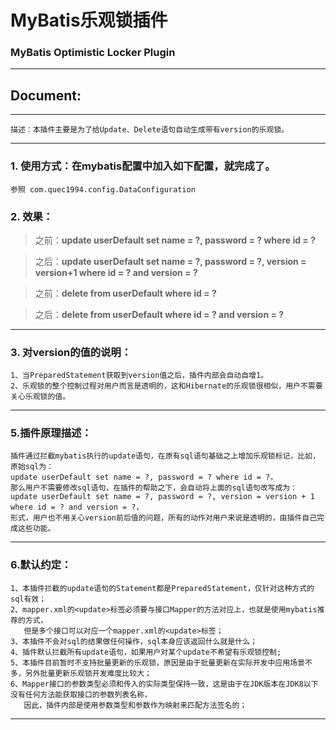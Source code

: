 # MyBatis乐观锁插件 #

### MyBatis Optimistic Locker Plugin ###


----------

## Document: ##
	
----------

	描述：本插件主要是为了给Update、Delete语句自动生成带有version的乐观锁。

----------
### 1. 使用方式：在mybatis配置中加入如下配置，就完成了。 ###
	参照 com.quec1994.config.DataConfiguration

### 2. 效果： ###
> 之前：**update userDefault set name = ?, password = ?  where id = ?**

> 之后：**update userDefault set name = ?, password = ?, version = version+1 where id = ? and version = ?**

> 之前：**delete from userDefault where id = ?**

> 之后：**delete from userDefault where id = ? and version = ?**

----------


### 3. 对version的值的说明： ###
	1、当PreparedStatement获取到version值之后，插件内部会自动自增1。
	2、乐观锁的整个控制过程对用户而言是透明的，这和Hibernate的乐观锁很相似，用户不需要关心乐观锁的值。

----------
### 5.插件原理描述： ###
	插件通过拦截mybatis执行的update语句，在原有sql语句基础之上增加乐观锁标记，比如，原始sql为：
	update userDefault set name = ?, password = ? where id = ?，
	那么用户不需要修改sql语句，在插件的帮助之下，会自动将上面的sql语句改写成为：
	update userDefault set name = ?, password = ?, version = version + 1 where id = ? and version = ?，
	形式，用户也不用关心version前后值的问题，所有的动作对用户来说是透明的，由插件自己完成这些功能。
----------

### 6.默认约定： ###
	1、本插件拦截的update语句的Statement都是PreparedStatement，仅针对这种方式的sql有效；
	2、mapper.xml的<update>标签必须要与接口Mapper的方法对应上，也就是使用mybatis推荐的方式，
	   但是多个接口可以对应一个mapper.xml的<update>标签；
	3、本插件不会对sql的结果做任何操作，sql本身应该返回什么就是什么；
	4、插件默认拦截所有update语句，如果用户对某个update不希望有乐观锁控制;
	5、本插件目前暂时不支持批量更新的乐观锁，原因是由于批量更新在实际开发中应用场景不多，另外批量更新乐观锁开发难度比较大；
	6、Mapper接口的参数类型必须和传入的实际类型保持一致，这是由于在JDK版本在JDK8以下没有任何方法能获取接口的参数列表名称，
	   因此，插件内部是使用参数类型和参数作为映射来匹配方法签名的；

----------


